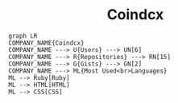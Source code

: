 <h1 align="center">Coindcx</h1>

```mermaid
graph LR
COMPANY_NAME{Coindcx}
COMPANY_NAME ---> U{Users} ---> UN[6]
COMPANY_NAME ---> R{Repositories} ---> RN[15]
COMPANY_NAME ---> G{Gists} ---> GN[2]
COMPANY_NAME ---> ML{Most Used<br>Languages}
ML --> Ruby[Ruby]
ML --> HTML[HTML]
ML --> CSS[CSS]
```
